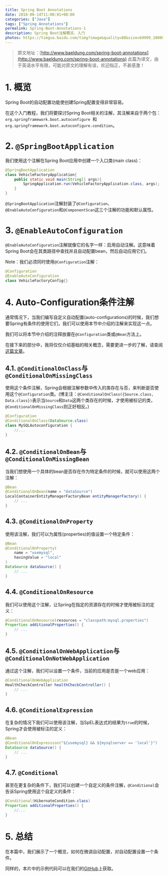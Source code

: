 ```yaml
---
title: Spring Boot Annotations
date: 2018-06-14T11:00:01+08:00
categories: ["Java"]
tags: ["Spring Annotations"]
permalink: Spring-Boot-Annotations-1
description: Spring Boot注解概览、入门
photos: https://timgsa.baidu.com/timg?image&quality=80&size=b9999_10000&sec=1528780019766&di=68e5f2f2eef5b87bf5b5d54455fe994f&imgtype=jpg&src=http%3A%2F%2Fimg1.imgtn.bdimg.com%2Fit%2Fu%3D2161947716%2C2940818680%26fm%3D214%26gp%3D0.jpg
---
```

> 原文地址：[http://www.baeldung.com/spring-boot-annotations](http://www.baeldung.com/spring-boot-annotations)
> 此篇为译文，由于英语水平有限，可能对原文的理解有误，欢迎指正，不甚感激！

# 1. 概览
Spring Boot的自动配置功能使创建Spring配置变得非常容易。

在这个入门教程，我们将要探讨Spring Boot相关的注解，其注解来自于两个包：`org.springframework.boot.autoconfigure `和`org.springframework.boot.autoconfigure.condition`。
<!--more-->
# 2. `@SpringBootApplication`
我们使用这个注解在Spring Boot应用中创建一个入口类(main class)：

```Java
@SpringBootApplication
class VehicleFactoryApplication{
    public static void main(String[] args){
        SpringApplication.run(VehicleFactoryApplication.class, args);
    }
}
```

`@SpringBootApplication`注解封装了`@Configuration`、`@EnableAutoConfiguration`和`@ComponentScan`这三个注解的功能和默认属性。

# 3. `@EnableAutoConfiguration`
`@EnableAutoConfiguration`注解就像它的名字一样：启用自动注解。这意味着Spring Boot会在其类路径中查找并且自动配置bean，然后自动应用它们。

Note：我们必须同时使用`@Configuration`注解：

```Java
@Configuration
@EnableAutoConfiguration
class VehicleFactoryConfig{}
```

# 4. Auto-Configuration条件注解
通常情况下，当我们编写自定义自动配置(auto-configurations)的时候，我们想要Spring有条件的使用它们，我们可以使用本节中介绍的注解来实现这一点。

我们可以将本节中介绍的注释放置在`@Configuration`类或`@Bean`方法上。

在接下来的部分中，我将仅仅介绍基础的相关概念，需要更进一步的了解，请查阅[这篇文章](http://www.baeldung.com/spring-boot-custom-auto-configuration)。

## 4.1. `@ConditionalOnClass`与`@ConditionalOnMissingClass`
使用这个条件注解，Spring会根据注解参数中传入的类存在与否，来判断是否使用这个`@Configuration`类。(博主注：`@ConditionalOnClass({Source.class, Data.class})`表示当`Source`和`Data`这两个类存在的时候，才使用被标记的类，`@ConditionalOnMissingClass`则正好相反。)

```Java
@Configuration
@ConditionalOnClass(DataSource.class)
class MySQLAutoconfiguration {
    //...
}
```

## 4.2. `@ConditionalOnBean`与`@ConditionalOnMissingBean`
当我们想使用一个具体的bean是否存在作为特定条件的时候，就可以使用这两个注解：

```Java
@Bean
@ConditionalOnBean(name = "dataSource")
LocalContainerEntityManagerFactoryBean entityManagerFactory() {
    // ...
}
```

## 4.3. `@ConditionalOnProperty`
使用该注解，我们可以为属性(properties)的值设置一个特定条件：

```Java
@Bean
@ConditionalOnProperty(
    name = "usemysql", 
    havingValue = "local"
)
DataSource dataSource() {
    // ...
}
```

## 4.4. `@ConditionalOnResource`
我们可以使用这个注解，让Spring在指定的资源存在的时候才使用被标注的定义：

```Java
@ConditionalOnResource(resources = "classpath:mysql.properties")
Properties additionalProperties() {
    // ...
}
```

## 4.5. `@ConditionalOnWebApplication`与`@ConditionalOnNotWebApplication`
通过这个注解，我们可以设置一个条件，当前的应用是否是一个web应用：

```Java
@ConditionalOnWebApplication
HealthCheckController healthCheckController() {
    // ...
}
```

## 4.6. `@ConditionalExpression`
在复杂的情况下我们可以使用该注解，当SpEL表达式的结果为`true`的时候，Spring才会使用被标注的定义：

```Java
@Bean
@ConditionalOnExpression("${usemysql} && ${mysqlserver == 'local'}")
DataSource dataSource() {
    // ...
}
```

## 4.7. `@Conditional`
甚至在更复杂的条件下，我们可以创建一个自定义的条件注解，`@Conditional`会告诉Spring使用这个自定义的条件：

```Java
@Conditional(HibernateCondition.class)
Properties additionalProperties() {
    //...
}
```

# 5. 总结
在本篇中，我们展示了一个概览，如何在微调自动配置，对自动配置设置一个条件。

同样的，本片中的示例代码可以在我们的[GitHub](https://github.com/eugenp/tutorials/tree/master/spring-mvc-java)上获取。
